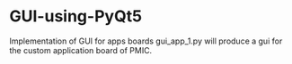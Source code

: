 # GUI-using-PyQt5
Implementation of GUI for apps boards
gui_app_1.py will produce a gui for the custom application board of PMIC.
